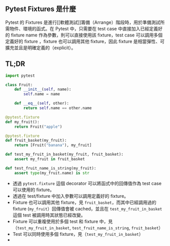 ## Pytest Fixtures 是什麼
Pytest 的 Fixtures 是進行[[軟體測試]]籌備（Arrange）階段時，用於準備測試所需物件、環境的函式。在 Pytest 中，只需要在 test case 中直接加入已經定義好的 fixture name 作為參數，則可以直接使用該 fixture，test case 可以調用多個定義好的 fixture ，fixture	 也可以調用其他 fixture，因此 fixture 是相當彈性、可擴充並且是明確定義的（explicit）。

## TL;DR
```python
import pytest

class Fruit:
    def __init__(self, name):
        self.name = name

    def __eq__(self, other):
        return self.name == other.name

@pytest.fixture
def my_fruit():
    return Fruit("apple")

@pytest.fixture
def fruit_basket(my_fruit):
    return [Fruit("banana"), my_fruit]

def test_my_fruit_in_basket(my_fruit, fruit_basket):
    assert my_fruit in fruit_basket

def test_fruit_name_is_string(my_fruit):
    assert type(my_fruit.name) is str
````
- 透過 `pytest.fixture` 這個 decorator 可以將函式中的回傳值作為 test case 可以使用的 fixture。
- 透過在 test/fixture 中加入參數可以調用定義好的 fixture。
- Fixture 也可以調用其他 fixture，見 `fruit_basket`，而其中已經調用過的 fixture (`my_fruit`）回傳值會被 cached，並且在 `test_my_fruit_in_basket` 這個 test 被調用時其狀態已經改變。
- Fixture 可以重複使用於多個 test 和 fixture 中，見（`test_my_fruit_in_basket`, `test_fruit_name_is_string`, `fruit_basket`）
- Test 可以同時使用多個 fixture，見（`test_my_fruit_in_basket`）
- 